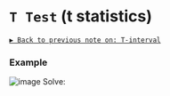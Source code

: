 # `T Test` (t statistics)

[`▶︎ Back to previous note on: T-interval`](https://github.com/solomonxie/solomonxie.github.io/issues/50#issuecomment-418987783)

### Example
![image](https://user-images.githubusercontent.com/14041622/45405038-e9936980-b693-11e8-87d2-32e15b33910b.png)
Solve:
